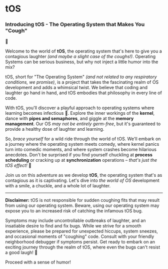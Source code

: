 # tOS

### Introducing tOS - The Operating System that Makes You "Cough" 

:microbe:

Welcome to the world of **tOS**, the operating system that's here to give you a contagious laughter *(and maybe a slight case of the coughs!)*. Operating Systems can be serious business, but why not inject a little humor into the mix?

tOS, short for "The Operating System" *(and not related to any respiratory conditions, we promise)*, is a project that takes the fascinating realm of OS development and adds a whimsical twist. We believe that coding and laughter go hand in hand, and tOS embodies that philosophy in every line of code.

With tOS, you'll discover a playful approach to operating systems where learning becomes infectious :microbe:. Explore the inner workings of the **kernel**, dance with **pipes and semaphores**, and giggle at the **memory management**. Our OS *may not be entirely germ-free*, but it's guaranteed to provide a healthy dose of laughter and learning.

So, *brace yourself* for a wild ride through the world of tOS. We'll embark on a journey where the operating system meets comedy, where kernel panics turn into comedic moments, and where system crashes become hilarious anecdotes. Don't be surprised if you find yourself chuckling at **process scheduling** or cracking up at **synchronization** operations – *that's just the tOS effect!* :microbe:

Join us on this adventure as we develop **tOS**, the operating system that's as contagious as it is captivating. Let's dive into *the world of OS* development with a smile, a chuckle, and a whole lot of laughter.

---

**Disclaimer:** tOS is not responsible for sudden coughing fits that may result from using our operating system. Beware, using our operating system may expose you to an increased risk of catching the infamous tOS bug.

Symptoms may include uncontrollable outbreaks of laughter, and an insatiable desire to find and fix bugs. While we strive for a smooth experience, please be prepared for unexpected hiccups, system sneezes, and occasional moments of "coughing" code. Consult with your friendly neighborhood debugger if symptoms persist. Get ready to embark on an exciting journey through the realm of tOS, where even the bugs can't resist a good laugh! :microbe:

 Proceed with a sense of humor!
